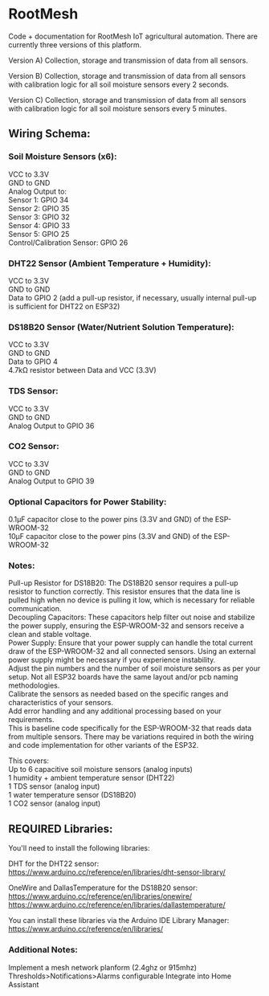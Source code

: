 # RootMesh
Code + documentation for RootMesh IoT agricultural automation. There are currently three versions of this platform. 

Version A) Collection, storage and transmission of data from all sensors.

Version B) Collection, storage and transmission of data from all sensors with calibration logic for all soil moisture sensors every 2 seconds.

Version C) Collection, storage and transmission of data from all sensors with calibration logic for all soil moisture sensors every 5 minutes.

## Wiring Schema:
### Soil Moisture Sensors (x6):  
VCC to 3.3V  
GND to GND  
Analog Output to:  
Sensor 1: GPIO 34  
Sensor 2: GPIO 35  
Sensor 3: GPIO 32  
Sensor 4: GPIO 33  
Sensor 5: GPIO 25  
Control/Calibration Sensor: GPIO 26    

### DHT22 Sensor (Ambient Temperature + Humidity):  
VCC to 3.3V  
GND to GND  
Data to GPIO 2 (add a pull-up resistor, if necessary, usually internal pull-up is sufficient for DHT22 on ESP32)    

### DS18B20 Sensor (Water/Nutrient Solution Temperature):  
VCC to 3.3V  
GND to GND  
Data to GPIO 4  
4.7kΩ resistor between Data and VCC (3.3V)    

### TDS Sensor:  
VCC to 3.3V  
GND to GND  
Analog Output to GPIO 36    

### CO2 Sensor:  
VCC to 3.3V  
GND to GND  
Analog Output to GPIO 39    

### Optional Capacitors for Power Stability:  
0.1µF capacitor close to the power pins (3.3V and GND) of the ESP-WROOM-32  
10µF capacitor close to the power pins (3.3V and GND) of the ESP-WROOM-32    

### Notes:  
Pull-up Resistor for DS18B20: The DS18B20 sensor requires a pull-up resistor to function correctly. This resistor ensures that the data line is pulled high when no device is pulling it low, which is necessary for reliable communication.  
Decoupling Capacitors: These capacitors help filter out noise and stabilize the power supply, ensuring the ESP-WROOM-32 and sensors receive a clean and stable voltage.  
Power Supply: Ensure that your power supply can handle the total current draw of the ESP-WROOM-32 and all connected sensors. Using an external power supply might be necessary if you experience instability.  
Adjust the pin numbers and the number of soil moisture sensors as per your setup. Not all ESP32 boards have the same layout and/or pcb naming methodologies.  
Calibrate the sensors as needed based on the specific ranges and characteristics of your sensors.  
Add error handling and any additional processing based on your requirements.  
This is baseline code specifically for the ESP-WROOM-32 that reads data from multiple sensors. There may be variations required in both the wiring and code implementation for other variants of the ESP32.    

This covers:  
Up to 6 capacitive soil moisture sensors (analog inputs)  
1 humidity + ambient temperature sensor (DHT22)  
1 TDS sensor (analog input)  
1 water temperature sensor (DS18B20)  
1 CO2 sensor (analog input)    

## REQUIRED Libraries:  
You'll need to install the following libraries:  

DHT for the DHT22 sensor:
https://www.arduino.cc/reference/en/libraries/dht-sensor-library/  

OneWire and DallasTemperature for the DS18B20 sensor:
https://www.arduino.cc/reference/en/libraries/onewire/
https://www.arduino.cc/reference/en/libraries/dallastemperature/
   
You can install these libraries via the Arduino IDE Library Manager:
https://www.arduino.cc/reference/en/libraries/

### Additional Notes: 
Implement a mesh network planform (2.4ghz or 915mhz)
Thresholds>Notifications>Alarms configurable
Integrate into Home Assistant
